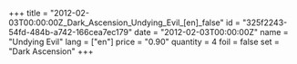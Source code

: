 +++
title = "2012-02-03T00:00:00Z_Dark_Ascension_Undying_Evil_[en]_false"
id = "325f2243-54fd-484b-a742-166cea7ec179"
date = "2012-02-03T00:00:00Z"
name = "Undying Evil"
lang = ["en"]
price = "0.90"
quantity = 4
foil = false
set = "Dark Ascension"
+++
